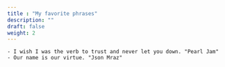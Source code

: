 ```yaml
---
title : "My favorite phrases"
description: ""
draft: false
weight: 2
---
```


	- I wish I was the verb to trust and never let you down. "Pearl Jam"
	- Our name is our virtue. "Json Mraz"